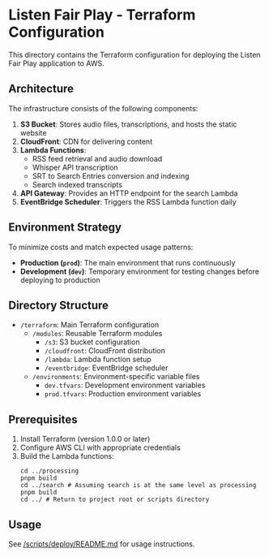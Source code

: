 # Listen Fair Play - Terraform Configuration

This directory contains the Terraform configuration for deploying the Listen Fair Play application to AWS.

## Architecture

The infrastructure consists of the following components:

1. **S3 Bucket**: Stores audio files, transcriptions, and hosts the static website
2. **CloudFront**: CDN for delivering content
3. **Lambda Functions**:
   - RSS feed retrieval and audio download
   - Whisper API transcription
   - SRT to Search Entries conversion and indexing
   - Search indexed transcripts
4. **API Gateway**: Provides an HTTP endpoint for the search Lambda
5. **EventBridge Scheduler**: Triggers the RSS Lambda function daily

## Environment Strategy

To minimize costs and match expected usage patterns:
- **Production (`prod`)**: The main environment that runs continuously
- **Development (`dev`)**: Temporary environment for testing changes before deploying to production

## Directory Structure

- `/terraform`: Main Terraform configuration
  - `/modules`: Reusable Terraform modules
    - `/s3`: S3 bucket configuration
    - `/cloudfront`: CloudFront distribution
    - `/lambda`: Lambda function setup
    - `/eventbridge`: EventBridge scheduler
  - `/environments`: Environment-specific variable files
    - `dev.tfvars`: Development environment variables
    - `prod.tfvars`: Production environment variables

## Prerequisites

1. Install Terraform (version 1.0.0 or later)
2. Configure AWS CLI with appropriate credentials
3. Build the Lambda functions:
   ```
   cd ../processing
   pnpm build
   cd ../search # Assuming search is at the same level as processing
   pnpm build
   cd ../ # Return to project root or scripts directory
   ```

## Usage

See [/scripts/deploy/README.md](../scripts/deploy/README.md) for usage instructions.